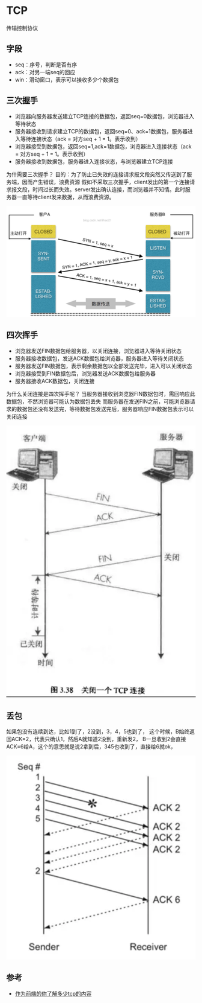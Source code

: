 # TCP
传输控制协议

## 字段
- seq：序号，判断是否有序
- ack：对另一端seq的回应
- win：滑动窗口，表示可以接收多少个数据包

## 三次握手
- 浏览器向服务器发送建立TCP连接的数据包，返回seq=0数据包，浏览器进入等待状态
- 服务器接收到请求建立TCP的数据包，返回seq=0、ack=1数据包，服务器进入等待连接状态（ack = 对方seq + 1 = 1。表示收到）
- 浏览器接受到数据包，返回seq=1,ack=1数据包，浏览器进入连接状态（ack = 对方seq + 1 = 1。表示收到）
- 服务器接收到数据包，服务器进入连接状态，与浏览器建立TCP连接

为什需要三次握手？
目的：为了防止已失效的连接请求报文段突然又传送到了服务端，因而产生错误，浪费资源
假如不采取三次握手，client发出的第一个连接请求报文段，时间过长而失效。server发出确认连接，而浏览器并不知情。此时服务器一直等待client发来数据，从而浪费资源。

![TCP1](TCP1.png)
## 四次挥手
- 浏览器发送FIN数据包给服务器，以关闭连接，浏览器进入等待关闭状态
- 服务器接收数据包，发送ACK数据包给浏览器，服务器进入等待关闭状态
- 服务器发送FIN数据包，表示剩余数据包以全部发送完毕，进入可以关闭状态
- 浏览器接受到FIN数据包后，浏览器发送ACK数据包给服务器
- 服务器接收ACK数据包，关闭连接

为什么关闭连接是四次挥手呢？
当服务器接收到浏览器FIN数据包时，需回响应此数据包，不然浏览器可能认为数据包丢失
而服务器在发送FIN之前，可能浏览器请求的数据包还没有发送完，等待数据包发送完后，服务器响应FIN数据包表示可以关闭连接

![TCP3](TCP3.png)

## 丢包
如果包没有连续到达，比如1到了，2没到，3，4，5也到了，
这个时候，B始终返回ACK=2，代表只确认1，然后A就知道2没到，重新发2，
B一旦收到2会直接ACK=6给A，这个的意思就是说2拿到后，345也收到了，直接给6就ok，

![TCP2](TCP2.png)
## 参考
- [作为前端的你了解多少tcp的内容](https://juejin.im/post/5c078058f265da611c26c235#heading-12)
